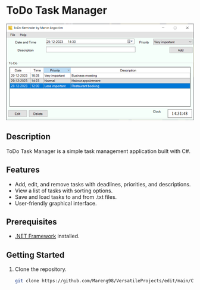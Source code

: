# ToDo Task Manager

![ToDo Task Manager](Preview/preview.png)

## Description

ToDo Task Manager is a simple task management application built with C#.

## Features

- Add, edit, and remove tasks with deadlines, priorities, and descriptions.
- View a list of tasks with sorting options.
- Save and load tasks to and from .txt files.
- User-friendly graphical interface.

## Prerequisites

- [.NET Framework](https://dotnet.microsoft.com/download/dotnet-framework) installed.

## Getting Started

1. Clone the repository.
   ```sh
   git clone https://github.com/Mareng98/VersatileProjects/edit/main/C%23_Projects/ToDo_TaskManager.git
